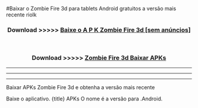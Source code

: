 #Baixar o Zombie Fire 3d   para tablets Android gratuitos a versão mais recente riolk


<div align="center">
<h3>Download >>>>> <a href="https://pt-web.web.app/?pt= Zombie Fire 3d ">Baixe o A P K Zombie Fire 3d  [sem anúncios]</a></h3><br>

<h3>Download >>>>> <a href="https://pt-web.web.app/?pt= Zombie Fire 3d ">Zombie Fire 3d  Baixar APKs</a></h3>
</div>

----------------------------------------------------------

----------------------------------------------------------

----------------------------------------------------------

Baixar APKs Zombie Fire 3d  e obtenha a versão mais recente

Baixe o aplicativo. {title} APKs O nome é a versão para .Android.


